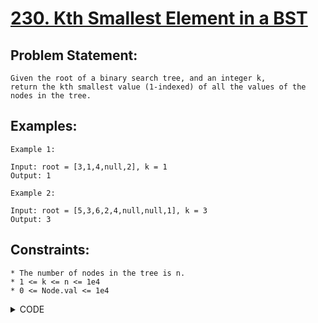# [230. Kth Smallest Element in a BST](https://leetcode.com/problems/kth-smallest-element-in-a-bst/)

## Problem Statement:

```
Given the root of a binary search tree, and an integer k,
return the kth smallest value (1-indexed) of all the values of the nodes in the tree.
```

## Examples:

```
Example 1:

Input: root = [3,1,4,null,2], k = 1
Output: 1

Example 2:

Input: root = [5,3,6,2,4,null,null,1], k = 3
Output: 3
```

## Constraints:

```
* The number of nodes in the tree is n.
* 1 <= k <= n <= 1e4
* 0 <= Node.val <= 1e4
```


<details>
  <summary> CODE </summary>
  
  ```cpp

// Recursion

// Inorder Traversal
// when we reach the kth node, note down the node

/**
 * Definition for a binary tree node.
 * struct TreeNode {
 *     int val;
 *     TreeNode *left;
 *     TreeNode *right;
 *     TreeNode() : val(0), left(nullptr), right(nullptr) {}
 *     TreeNode(int x) : val(x), left(nullptr), right(nullptr) {}
 *     TreeNode(int x, TreeNode *left, TreeNode *right) : val(x), left(left), right(right) {}
 * };
 */
class Solution {
public:
    
    TreeNode* ans;
    int cur;
    int K;
    
    void fun(TreeNode* root, int &k) {
        if(!root) return;
        fun(root -> left, k);
        if(++cur == k) {
            ans = root;
            return;
        }
        fun(root -> right, k);
    }
    
    int kthSmallest(TreeNode* root, int k) {
        cur = 0;
        fun(root, k);
        return (ans -> val);
    }
};
  
  ```
  
</details>
